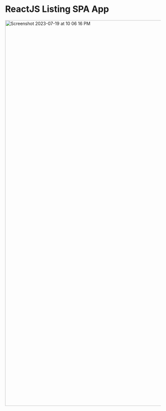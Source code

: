 # ReactJS Listing SPA App 


<img width="1243" alt="Screenshot 2023-07-19 at 10 06 16 PM" src="https://github.com/mianamir/reactjs_spa_listing_app/assets/10258138/9ad88dcf-441a-4380-8749-bad730918c46">
